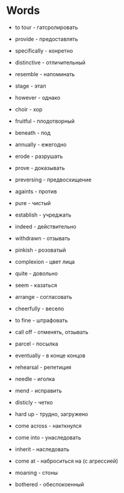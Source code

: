 # Words

- to tour - гатсролировать
- provide - предоставлять 
- specifically - конретно 

- distinctive - отличительный
- resemble - напоминать
- stage - этап

- however - однако
- choir - хор
- fruitful - плодотворный
- beneath - под
- annually - ежегодно
- erode - разрушать
- prove - доказывать
- preversing - предвосхищение
- againts - против
- pure - чистый 
- establish - учреджать 
- indeed - действительно

- withdrawn - отзывать
- pinkish - розоватый
- complexion - цвет лица
- quite - довольно 
- seem - казаться 
- arrange - согласовать 
- cheerfully - весело 
- to fine - штрафовать
- call off - отменять, отзывать 
- parcel - посылка
- eventually - в конце концов
- rehearsal - репетиция
- needle - иголка 
- mend - исправить 
- disticly - четко
- hard up - трудно, загружено
- come across - накткнулся 
- come into - унаследовать 
- inherit - наследовать
- come at - наброситься на (с агрессией)
- moaning - стоны 
- bothered - обеспокоенный


